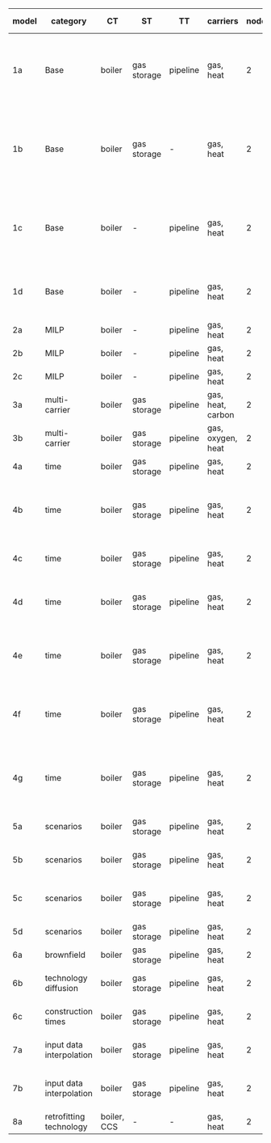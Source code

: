 | **model** | **category**             | **CT**      | **ST**      | **TT**   | **carriers**      | **nodes** | **intra-year** | **inter-year**      | **responsible** | **comment**                                                          |
|-----------|--------------------------|-------------|-------------|----------|-------------------|-----------|----------------|---------------------|-----------------|----------------------------------------------------------------------|
| 1a        | Base                     | boiler      | gas storage | pipeline | gas, heat         | 2         | 2 TS           | 1 year              | AG              | basic functionality of conversion, storage, transport  technology    |
| 1b        | Base                     | boiler      | gas storage | -        | gas, heat         | 2         | 2 TS           | 1 year              | LK, AG          | energy system without transport technology, energy to power ratio 1h |
| 1c        | Base                     | boiler      | -           | pipeline | gas, heat         | 2         | 1 TS           | 1 year              | LK, AG          | energy system without storage technologies, no transport loss        |
| 1d        | Base                     | boiler      | -           | pipeline | gas, heat         | 2         | 1 TS           | 1 year              | AG              | transport technology with exponential loss                           |
| 2a        | MILP                     | boiler      | -           | pipeline | gas, heat         | 2         | 1 TS           | 1 year              | AG              | PWA capex                                                            |
| 2b        | MILP                     | boiler      | -           | pipeline | gas, heat         | 2         | 1 TS           | 1 year              | JM              | min load                                                             |
| 2c        | MILP                     | boiler      | -           | pipeline | gas, heat         | 2         | 1 TS           | 1 year              | JM              | min capacity                                                         |
| 3a        | multi-carrier            | boiler      | gas storage | pipeline | gas, heat, carbon | 2         | 1 TS           | 1 year              | AG              | 2 output carriers                                                    |
| 3b        | multi-carrier            | boiler      | gas storage | pipeline | gas, oxygen, heat | 2         | 1 TS           | 1 year              | AG              | 2 input carriers                                                     |
| 4a        | time                     | boiler      | gas storage | pipeline | gas, heat         | 2         | 8760 TS        | 1 year              | JM              |                                                                      |
| 4b        | time                     | boiler      | gas storage | pipeline | gas, heat         | 2         | 8760 TS, agg.  | 1 year              | JM              | No values tested. TSA yields different values each run.              |
| 4c        | time                     | boiler      | gas storage | pipeline | gas, heat         | 2         | 1 TS           | 3 years, PF         | JM              |                                                                      |
| 4d        | time                     | boiler      | gas storage | pipeline | gas, heat         | 2         | 1 TS           | 3 years,  1 year MF | JM              |                                                                      |
| 4e        | time                     | boiler      | gas storage | pipeline | gas, heat         | 2         | 1 TS           | 3 years,  2 year MF | JM              |                                                                      |
| 4f        | time                     | boiler      | gas storage | pipeline | gas, heat         | 2         | 8760 TS, agg   | 3 years, PF         | JM              | No values tested. TSA yields different values each run.              |
| 4g        | time                     | boiler      | gas storage | pipeline | gas, heat         | 2         | 8760 TS, agg   | 3 years, 2 year MF  | JM              | No values tested. TSA yields different values each run.              |
| 5a        | scenarios                | boiler      | gas storage | pipeline | gas, heat         | 2         | 1 TS           | 1 year              | AG              | test general scenario behavior                                       |
| 5b        | scenarios                | boiler      | gas storage | pipeline | gas, heat         | 2         | 1 TS           | 1 year              | AG              | test scenario set expansion                                          |
| 5c        | scenarios                | boiler      | gas storage | pipeline | gas, heat         | 2         | 1 TS           | 1 year              | AG              | test scenarios for system and analysis                               |
| 5d        | scenarios                | boiler      | gas storage | pipeline | gas, heat         | 2         | 1 TS           | 1 year              | AG              | test list expansion                                                  |
| 6a        | brownfield               | boiler      | gas storage | pipeline | gas, heat         | 2         | 1 TS           | 1 year              | JM              |                                                                      |
| 6b        | technology diffusion     | boiler      | gas storage | pipeline | gas, heat         | 2         | 1 TS           | 3 years, PF         | JM              |                                                                      |
| 6c        | construction times       | boiler      | gas storage | pipeline | gas, heat         | 2         | 1 TS           | 2 years, PF         | AG              |                                                                      |
| 7a        | input data interpolation | boiler      | gas storage | pipeline | gas, heat         | 2         | 1 TS           | 3 years, PF         | LK              | interpolation of yearly input data                                   |
| 7b        | input data interpolation | boiler      | gas storage | pipeline | gas, heat         | 2         | 1 TS           | 3 years, PF         | LK              | skip interpolation of yearly input data                              |
| 8a        | retrofitting technology  | boiler, CCS | -           | -        | gas, heat         | 2         | 1 TS           | 1 year              | AG              |                                                                      |
